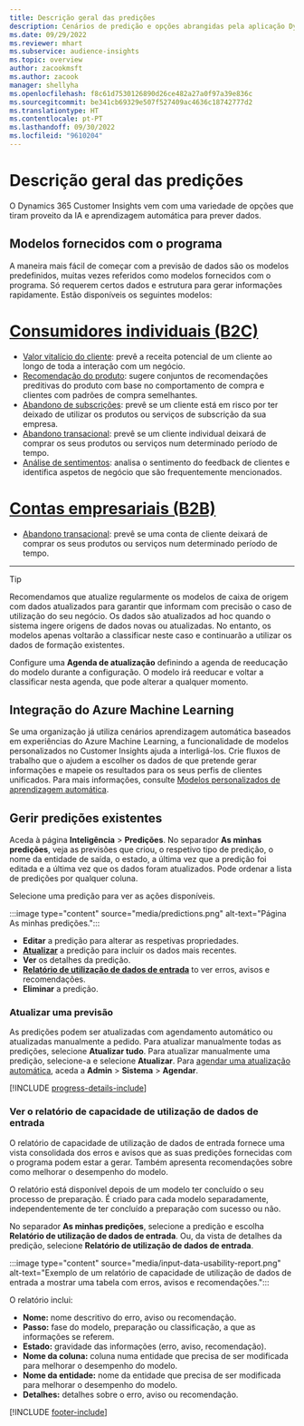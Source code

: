 ```yaml
---
title: Descrição geral das predições
description: Cenários de predição e opções abrangidas pela aplicação Dynamics 365 Customer Insights.
ms.date: 09/29/2022
ms.reviewer: mhart
ms.subservice: audience-insights
ms.topic: overview
author: zacookmsft
ms.author: zacook
manager: shellyha
ms.openlocfilehash: f8c61d7530126890d26ce482a27a0f97a39e836c
ms.sourcegitcommit: be341cb69329e507f527409ac4636c18742777d2
ms.translationtype: HT
ms.contentlocale: pt-PT
ms.lasthandoff: 09/30/2022
ms.locfileid: "9610204"
---
```

# <a name="predictions-overview"></a>Descrição geral das predições

O Dynamics 365 Customer Insights vem com uma variedade de opções que tiram proveito da IA e aprendizagem automática para prever dados.

## <a name="out-of-box-models"></a>Modelos fornecidos com o programa

A maneira mais fácil de começar com a previsão de dados são os modelos predefinidos, muitas vezes referidos como modelos fornecidos com o programa. Só requerem certos dados e estrutura para gerar informações rapidamente. Estão disponíveis os seguintes modelos:

# <a name="individual-consumers-b-to-c"></a>[Consumidores individuais (B2C)](#tab/b2c)

- [Valor vitalício do cliente](predict-customer-lifetime-value.md): prevê a receita potencial de um cliente ao longo de toda a interação com um negócio.
- [Recomendação do produto](predict-product-recommendation.md): sugere conjuntos de recomendações preditivas do produto com base no comportamento de compra e clientes com padrões de compra semelhantes.
- [Abandono de subscrições](predict-subscription-churn.md): prevê se um cliente está em risco por ter deixado de utilizar os produtos ou serviços de subscrição da sua empresa.
- [Abandono transacional](predict-transactional-churn.md): prevê se um cliente individual deixará de comprar os seus produtos ou serviços num determinado período de tempo.
- [Análise de sentimentos](sentiment-analysis.md): analisa o sentimento do feedback de clientes e identifica aspetos de negócio que são frequentemente mencionados.

# <a name="business-accounts-b-to-b"></a>[Contas empresariais (B2B)](#tab/b2b)

- [Abandono transacional](predict-transactional-churn.md): prevê se uma conta de cliente deixará de comprar os seus produtos ou serviços num determinado período de tempo.

---

> [!TIP]
> Recomendamos que atualize regularmente os modelos de caixa de origem com dados atualizados para garantir que informam com precisão o caso de utilização do seu negócio. Os dados são atualizados ad hoc quando o sistema ingere origens de dados novas ou atualizadas. No entanto, os modelos apenas voltarão a classificar neste caso e continuarão a utilizar os dados de formação existentes.
>
> Configure uma **Agenda de atualização** definindo a agenda de reeducação do modelo durante a configuração. O modelo irá reeducar e voltar a classificar nesta agenda, que pode alterar a qualquer momento.

## <a name="azure-machine-learning-integration"></a>Integração do Azure Machine Learning

Se uma organização já utiliza cenários aprendizagem automática baseados em experiências do Azure Machine Learning, a funcionalidade de modelos personalizados no Customer Insights ajuda a interligá-los. Crie fluxos de trabalho que o ajudem a escolher os dados de que pretende gerar informações e mapeie os resultados para os seus perfis de clientes unificados. Para mais informações, consulte [Modelos personalizados de aprendizagem automática](custom-models.md).

## <a name="manage-existing-predictions"></a>Gerir predições existentes

Aceda à página **Inteligência** > **Predições**. No separador **As minhas predições**, veja as previsões que criou, o respetivo tipo de predição, o nome da entidade de saída, o estado, a última vez que a predição foi editada e a última vez que os dados foram atualizados. Pode ordenar a lista de predições por qualquer coluna.

Selecione uma predição para ver as ações disponíveis.

:::image type="content" source="media/predictions.png" alt-text="Página As minhas predições.":::

- **Editar** a predição para alterar as respetivas propriedades.
- [**Atualizar**](#refresh-a-prediction) a predição para incluir os dados mais recentes.
- **Ver** os detalhes da predição.
- [**Relatório de utilização de dados de entrada**](#view-the-input-data-usability-report) to ver erros, avisos e recomendações.
- **Eliminar** a predição.

### <a name="refresh-a-prediction"></a>Atualizar uma previsão

As predições podem ser atualizadas com agendamento automático ou atualizadas manualmente a pedido. Para atualizar manualmente todas as predições, selecione **Atualizar tudo**. Para atualizar manualmente uma predição, selecione-a e selecione **Atualizar**. Para [agendar uma atualização automática](schedule-refresh.md), aceda a **Admin** > **Sistema** > **Agendar**.

[!INCLUDE [progress-details-include](includes/progress-details-pane.md)]

### <a name="view-the-input-data-usability-report"></a>Ver o relatório de capacidade de utilização de dados de entrada

O relatório de capacidade de utilização de dados de entrada fornece uma vista consolidada dos erros e avisos que as suas predições fornecidas com o programa podem estar a gerar. Também apresenta recomendações sobre como melhorar o desempenho do modelo.

O relatório está disponível depois de um modelo ter concluído o seu processo de preparação. É criado para cada modelo separadamente, independentemente de ter concluído a preparação com sucesso ou não.

No separador **As minhas predições**, selecione a predição e escolha **Relatório de utilização de dados de entrada**. Ou, da vista de detalhes da predição, selecione **Relatório de utilização de dados de entrada**.

:::image type="content" source="media/input-data-usability-report.png" alt-text="Exemplo de um relatório de capacidade de utilização de dados de entrada a mostrar uma tabela com erros, avisos e recomendações.":::

O relatório inclui:

- **Nome:** nome descritivo do erro, aviso ou recomendação.
- **Passo:** fase do modelo, preparação ou classificação, a que as informações se referem.
- **Estado:** gravidade das informações (erro, aviso, recomendação).
- **Nome da coluna:** coluna numa entidade que precisa de ser modificada para melhorar o desempenho do modelo.
- **Nome da entidade:** nome da entidade que precisa de ser modificada para melhorar o desempenho do modelo.
- **Detalhes:** detalhes sobre o erro, aviso ou recomendação.

[!INCLUDE [footer-include](includes/footer-banner.md)]
